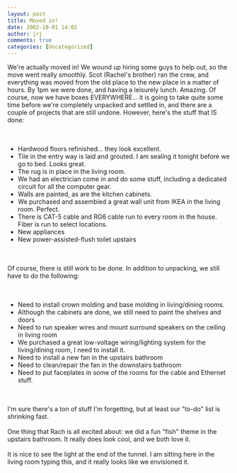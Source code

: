 ```yaml
---
layout: post
title: Moved in!
date: 2002-10-01 14:02
author: jrj
comments: true
categories: [Uncategorized]
---
```

We're actually moved in! We wound up hiring some guys to help out, so the move went really smoothly. Scot (Rachel's brother) ran the crew, and everything was moved from the old place to the new place in a matter of hours. By 1pm we were done, and having a leisurely lunch. Amazing. Of course, now we have boxes EVERYWHERE... it is going to take quite some time before we're completely unpacked and settled in, and there are a couple of projects that are still undone. However, here's the stuff that IS done:<br /><br /><ul><br /><li>Hardwood floors refinished... they look excellent.<br /></li><li>Tile in the entry way is laid and grouted. I am sealing it tonight before we go to bed. Looks great.<br /></li><li>The rug is in place in the living room.<br /></li><li>We had an electrician come in and do some stuff, including a dedicated circuit for all the computer gear.<br /></li><li>Walls are painted, as are the kitchen cabinets.<br /></li><li>We purchased and assembled a great wall unit from IKEA in the living room. Perfect.<br /></li><li>There is CAT-5 cable and RG6 cable run to every room in the house. Fiber is run to select locations.<br /></li><li>New appliances<br /></li><li>New power-assisted-flush toilet upstairs<br /></li></ul><br /><br />Of course, there is still work to be done. In addition to unpacking, we still have to do the following:<br /><br /><ul><br /><li>Need to install crown molding and base molding in living/dining rooms.<br /></li><li>Although the cabinets are done, we still need to paint the shelves and doors<br /></li><li>Need to run speaker wires and mount surround speakers on the ceiling in living room<br /></li><li>We purchased a great low-voltage wiring/lighting system for the living/dining room, I need to install it.<br /></li><li>Need to install a new fan in the upstairs bathroom<br /></li><li>Need to clean/repair the fan in the downstairs bathroom<br /></li><li>Need to put faceplates in some of the rooms for the cable and Ethernet stuff.<br /></li></ul><br /><br />I'm sure there's a ton of stuff I'm forgetting, but at least our "to-do" list is shrinking fast. <br /><br />One thing that Rach is all excited about: we did a fun "fish" theme in the upstairs bathroom. It really does look cool, and we both love it.<br /><br />It is nice to see the light at the end of the tunnel. I am sitting here in the living room typing this, and it really looks like we envisioned it.
